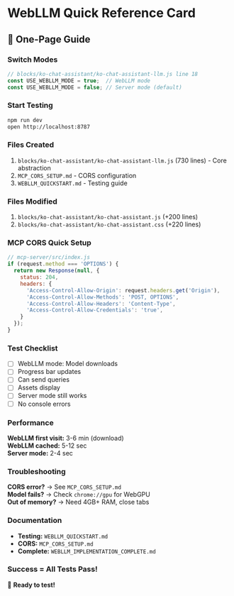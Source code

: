 # WebLLM Quick Reference Card

## 🎯 One-Page Guide

### Switch Modes

```javascript
// blocks/ko-chat-assistant/ko-chat-assistant-llm.js line 18
const USE_WEBLLM_MODE = true;  // WebLLM mode
const USE_WEBLLM_MODE = false; // Server mode (default)
```

### Start Testing

```bash
npm run dev
open http://localhost:8787
```

### Files Created

1. `blocks/ko-chat-assistant/ko-chat-assistant-llm.js` (730 lines) - Core abstraction
2. `MCP_CORS_SETUP.md` - CORS configuration
3. `WEBLLM_QUICKSTART.md` - Testing guide

### Files Modified

1. `blocks/ko-chat-assistant/ko-chat-assistant.js` (+200 lines)
2. `blocks/ko-chat-assistant/ko-chat-assistant.css` (+220 lines)

### MCP CORS Quick Setup

```javascript
// mcp-server/src/index.js
if (request.method === 'OPTIONS') {
  return new Response(null, {
    status: 204,
    headers: {
      'Access-Control-Allow-Origin': request.headers.get('Origin'),
      'Access-Control-Allow-Methods': 'POST, OPTIONS',
      'Access-Control-Allow-Headers': 'Content-Type',
      'Access-Control-Allow-Credentials': 'true',
    }
  });
}
```

### Test Checklist

- [ ] WebLLM mode: Model downloads
- [ ] Progress bar updates
- [ ] Can send queries
- [ ] Assets display
- [ ] Server mode still works
- [ ] No console errors

### Performance

**WebLLM first visit:** 3-6 min (download)  
**WebLLM cached:** 5-12 sec  
**Server mode:** 2-4 sec  

### Troubleshooting

**CORS error?** → See `MCP_CORS_SETUP.md`  
**Model fails?** → Check `chrome://gpu` for WebGPU  
**Out of memory?** → Need 4GB+ RAM, close tabs  

### Documentation

- **Testing:** `WEBLLM_QUICKSTART.md`
- **CORS:** `MCP_CORS_SETUP.md`  
- **Complete:** `WEBLLM_IMPLEMENTATION_COMPLETE.md`

### Success = All Tests Pass!

🎉 **Ready to test!**

